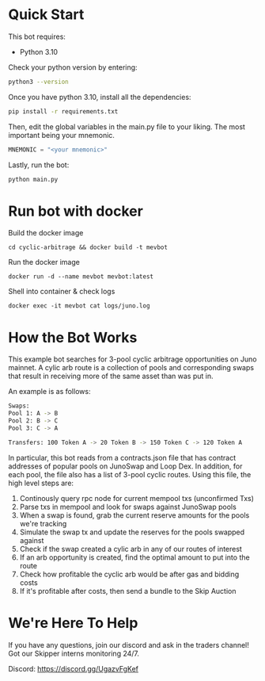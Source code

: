 # Quick Start

This bot requires:

- Python 3.10

Check your python version by entering:

```bash
python3 --version
```

Once you have python 3.10, install all the dependencies:
```bash
pip install -r requirements.txt
```

Then, edit the global variables in the main.py file to 
your liking. The most important being your mnemonic.
```python
MNEMONIC = "<your mnemonic>"
```

Lastly, run the bot:
```python
python main.py
```

# Run bot with docker
Build the docker image
``` 
cd cyclic-arbitrage && docker build -t mevbot
```

Run the docker image
```
docker run -d --name mevbot mevbot:latest
```

Shell into container & check logs
```
docker exec -it mevbot cat logs/juno.log
```

# How the Bot Works

This example bot searches for 3-pool cyclic arbitrage opportunities
on Juno mainnet. A cylic arb route is a collection of pools and corresponding
swaps that result in receiving more of the same asset than was put in. 

An example is as follows:
```bash
Swaps:
Pool 1: A -> B
Pool 2: B -> C
Pool 3: C -> A

Transfers: 100 Token A -> 20 Token B -> 150 Token C -> 120 Token A
```

In particular, this bot reads from a contracts.json file that has contract addresses
of popular pools on JunoSwap and Loop Dex. In addition, for each pool, the file also 
has a list of 3-pool cyclic routes. Using this file, the high level steps are:

1. Continously query rpc node for current mempool txs (unconfirmed Txs)
2. Parse txs in mempool and look for swaps against JunoSwap pools
3. When a swap is found, grab the current reserve amounts for the pools we're tracking
4. Simulate the swap tx and update the reserves for the pools swapped against
5. Check if the swap created a cylic arb in any of our routes of interest
7. If an arb opportunity is created, find the optimal amount to put into the route
8. Check how profitable the cyclic arb would be after gas and bidding costs
9. If it's profitable after costs, then send a bundle to the Skip Auction

# We're Here To Help

If you have any questions, join our discord and ask in the
traders channel! Got our Skipper interns monitoring 24/7.

Discord: https://discord.gg/UgazvFgKef
